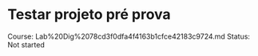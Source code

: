 # Testar projeto pré prova

Course: Lab%20Dig%2078cd3f0dfa4f4163b1cfce42183c9724.md
Status: Not started